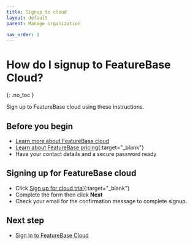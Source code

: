 ```yaml
---
title: Signup to cloud
layout: default
parent: Manage organization

nav_order: 1
---
```


# How do I signup to FeatureBase Cloud?
{: .no_toc }

Sign up to FeatureBase cloud using these instructions.

## Before you begin

* [Learn more about FeatureBase cloud](/docs/cloud/cloud-home)
* [Learn about FeatureBase pricing](https://www.featurebase.com/pricing){:target="_blank"}
* Have your contact details and a secure password ready

## Signing up for FeatureBase cloud

* Click [Sign up for cloud trial](https://cloud.featurebase.com/signup){:target="_blank"}
* Complete the form then click **Next**
* Check your email for the confirmation message to complete signup.

## Next step

* [Sign in to FeatureBase Cloud](/docs/cloud/cloud-db-connect/cloud-db-connect)
